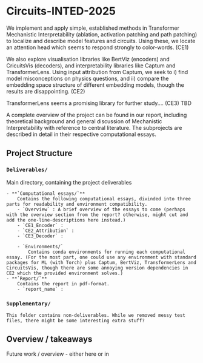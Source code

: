 # Circuits-INTED-2025

We implement and apply simple, established methods in Transformer Mechanistic Interpretability (ablation, activation patching and path patching) to localize and describe model features and circuits. Using these, we locate an attention head which seems to respond strongly to color-words. (CE1)

We also explore visualisation libraries like BertViz (encoders) and CricuitsVis (decoders), and interpretability libraries like Captum and TransformerLens. Using input attribution from Captum, we seek to i) find model misconceptions on physics questions, and ii) compare the embedding space structure of different embedding models, though the results are disappointing. (CE2)

TransformerLens seems a promising library for further study…. (CE3) TBD

A complete overview of the project can be found in our report, including theoretical background and general discussion of Mechanistic Interpretability with reference to central literature. The subprojects are described in detail in their respective computational essays. 

## Project Structure

### `Deliverables/`
Main directory, containing the project deliverables
    
    - **`Computational essays/`**
        Contains the following computational essays, divinded into three parts for readability and environment compatibility.
        - `Overview` : A brief overview of the essays to come (perhaps with the overview section from the report? otherwise, might cut and add the one-line-descriptions here instead.)
        - `CE1_Encoder` : 
        - `CE2_Attribution` : 
        - `CE3_Decoder` : 
        
        - `Environments/`
            Contains conda environments for running each computational essay. (For the most part, one could use any environment with standard packages for ML (with Torch) plus Captum, BertViz, TransformerLens and CircuitsVis, though there are some annoying version dependencies in CE2 which the provided environment solves.)
    - **`Report/`**
        Contains the report in pdf-format.
        - `report_name` :

### `Supplementary/`
    This folder contains non-deliverables. While we removed messy test files, there might be some interesting extra stuff?


## Overview / takeaways

Future work / overview - either here or in 